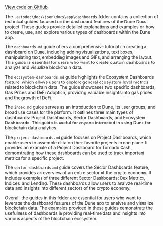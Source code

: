 [View code on GitHub](https://dune.com/tree/master/doc\docs\json\docs\app\dashboards)

The `.autodoc\docs\json\docs\app\dashboards` folder contains a collection of technical guides focused on the dashboard features of the Dune Docs project. These guides provide detailed explanations and examples on how to create, use, and explore various types of dashboards within the Dune app.

The `dashboards.md` guide offers a comprehensive tutorial on creating a dashboard on Dune, including adding visualizations, text boxes, manipulating text, embedding images and GIFs, and arranging the layout. This guide is essential for users who want to create custom dashboards to analyze and visualize blockchain data.

The `ecosystem-dashboards.md` guide highlights the Ecosystem Dashboards feature, which allows users to explore general ecosystem-level metrics related to blockchain data. The guide showcases two specific dashboards, Gas Prices and DeFi Adoption, providing valuable insights into gas prices and the growth of DeFi.

The `index.md` guide serves as an introduction to Dune, its user groups, and broad use cases for the platform. It outlines three main types of dashboards: Project Dashboards, Sector Dashboards, and Ecosystem Dashboards. This guide is useful for anyone interested in using Dune for blockchain data analytics.

The `project-dashboards.md` guide focuses on Project Dashboards, which enable users to assemble data on their favorite projects in one place. It provides an example of a Project Dashboard for Tornado.Cash, demonstrating how these dashboards can be used to track important metrics for a specific project.

The `sector-dashboards.md` guide covers the Sector Dashboards feature, which provides an overview of an entire sector of the crypto economy. It includes examples of three different Sector Dashboards: Dex Metrics, Indices, and Lending. These dashboards allow users to analyze real-time data and insights into different sectors of the crypto economy.

Overall, the guides in this folder are essential for users who want to leverage the dashboard features of the Dune app to analyze and visualize blockchain data. The examples provided in these guides demonstrate the usefulness of dashboards in providing real-time data and insights into various aspects of the blockchain ecosystem.
